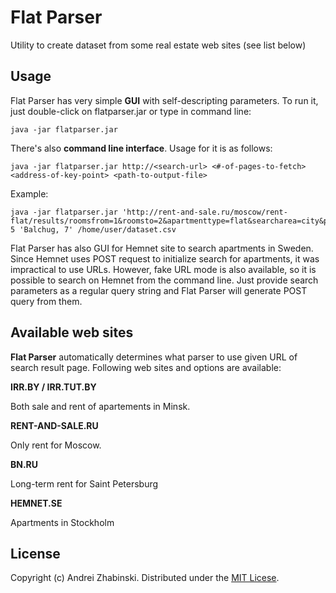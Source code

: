 # Flat Parser

Utility to create dataset from some real estate web sites (see list below) 

## Usage

Flat Parser has very simple **GUI** with self-descripting parameters. To run it, just double-click on flatparser.jar or type in command line:

    java -jar flatparser.jar

There's also **command line interface**. Usage for it is as follows:

    java -jar flatparser.jar http://<search-url> <#-of-pages-to-fetch> <address-of-key-point> <path-to-output-file>

Example: 

    java -jar flatparser.jar 'http://rent-and-sale.ru/moscow/rent-flat/results/roomsfrom=1&roomsto=2&apartmenttype=flat&searcharea=city&pricefrom=30000&priceto=70000&currency=rub&pricespecification=monthly&pagesize=10' 5 'Balchug, 7' /home/user/dataset.csv

Flat Parser has also GUI for Hemnet site to search apartments in Sweden. Since Hemnet uses POST request to initialize search for apartments, it was impractical to use URLs.
However, fake URL mode is also available, so it is possible to search on Hemnet from the command line. Just provide search parameters as a regular query string and Flat Parser will generate POST query from them.

## Available web sites

**Flat Parser** automatically determines what parser to use given URL of search result page. Following web sites and options are available: 

**IRR.BY / IRR.TUT.BY**

Both sale and rent of apartements in Minsk.

**RENT-AND-SALE.RU**

Only rent for Moscow.

**BN.RU**

Long-term rent for Saint Petersburg

**HEMNET.SE**

Apartments in Stockholm

## License

Copyright (c) Andrei Zhabinski. Distributed under the [MIT Licese](http://opensource.org/licenses/mit-license.php).
